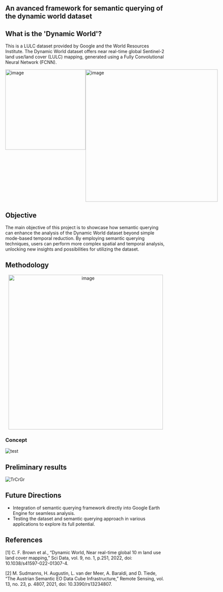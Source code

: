 ## An avanced framework for semantic querying of the dynamic world dataset

## What is the 'Dynamic World'?
This is a LULC dataset provided by Google and the World Resources Institute. The Dynamic World dataset offers near real-time global Sentinel-2 land use/land cover (LULC) mapping, generated using a Fully Convolutional Neural Network (FCNN).

<div style="display: flex;">
<img width="252" alt="image" src="https://github.com/lisahligono/sem4dw/assets/72496335/23aaf634-191d-4941-8dd7-ddb2e6a69f23"> 
<img width="415" alt="image" src="https://github.com/lisahligono/sem4dw/assets/72496335/9fbf7b28-5497-4819-8133-8a9f5894a8c6">
</div>

## Objective
The main objective of this project is to showcase how semantic querying can enhance the analysis of the Dynamic World dataset beyond simple mode-based temporal reduction. By employing semantic querying techniques, users can perform more complex spatial and temporal analysis, unlocking new insights and possibilities for utilizing the dataset.

## Methodology

<p align="center">
<img width="485" alt="image" src="https://github.com/lisahligono/sem4dw/assets/72496335/8db2bf6f-a28c-41f8-96d8-8db5819ebb28">
</p>

### Concept

![test](https://github.com/lisahligono/sem4dw/assets/72496335/09650349-3e25-42c4-b1f0-194589d6cddb)

## Preliminary results

![TrCrGr](https://github.com/lisahligono/sem4dw/assets/72496335/0b9b9ae8-1b85-4348-9127-bb3521bd19c0)

## Future Directions

- Integration of semantic querying framework directly into Google Earth Engine for seamless analysis.
- Testing the dataset and semantic querying approach in various applications to explore its full potential.

## References
[1] C. F. Brown et al., “Dynamic World, Near real-time global 10 m land use land cover mapping,” Sci Data, vol. 9, no. 1, p.251, 2022, doi: 10.1038/s41597-022-01307-4.

[2] M. Sudmanns, H. Augustin, L. van der Meer, A. Baraldi, and D. Tiede, “The Austrian Semantic EO Data Cube Infrastructure,” Remote Sensing, vol. 13, no. 23, p. 4807, 2021, doi: 10.3390/rs13234807.

